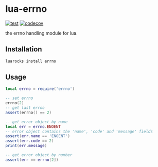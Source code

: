 # lua-errno

[![test](https://github.com/mah0x211/lua-errno/actions/workflows/test.yml/badge.svg)](https://github.com/mah0x211/lua-errno/actions/workflows/test.yml)
[![codecov](https://codecov.io/gh/mah0x211/lua-errno/branch/master/graph/badge.svg)](https://codecov.io/gh/mah0x211/lua-errno)


the errno handling module for lua.


## Installation

```sh
luarocks install errno
```

## Usage

```lua
local errno = require('errno')

-- set errno
errno(2)
-- get last errno
assert(errno() == 2)

-- get error object by name
local err = errno.ENOENT
-- error object contains the 'name', 'code' and 'message' fields
assert(err.name == 'ENOENT')
assert(err.code == 2)
print(err.message)

-- get error object by number
assert(err == errno[2])
```
